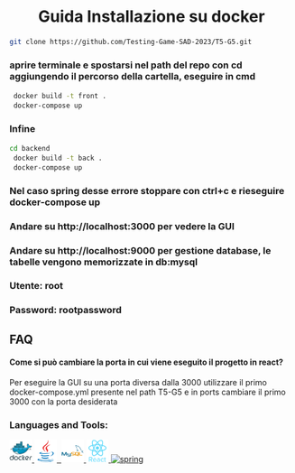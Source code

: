 <h1 align="center"> Guida Installazione su docker</h1>







```bash
git clone https://github.com/Testing-Game-SAD-2023/T5-G5.git
```
### aprire terminale e spostarsi nel path del repo con cd aggiungendo il percorso della cartella, eseguire in cmd
```bash
 docker build -t front .
 docker-compose up
```
### Infine
```bash
cd backend
 docker build -t back .
 docker-compose up
```
 
### Nel caso spring desse errore stoppare con ctrl+c e rieseguire docker-compose up
### Andare su http://localhost:3000 per vedere la GUI
### Andare su http://localhost:9000 per gestione database, le tabelle vengono memorizzate in db:mysql
### Utente: root 
### Password: rootpassword

## FAQ

#### Come si può cambiare la porta in cui viene eseguito il progetto in react? 

Per eseguire la GUI su una porta diversa dalla 3000 utilizzare il primo docker-compose.yml presente nel path T5-G5 e in ports cambiare il primo 3000 con la porta desiderata

<p align="left">
</p>

<h3 align="left">Languages and Tools:</h3>
<p align="left"> <a href="https://www.docker.com/" target="_blank" rel="noreferrer"> <img src="https://raw.githubusercontent.com/devicons/devicon/master/icons/docker/docker-original-wordmark.svg" alt="docker" width="40" height="40"/> </a> <a href="https://www.java.com" target="_blank" rel="noreferrer"> <img src="https://raw.githubusercontent.com/devicons/devicon/master/icons/java/java-original.svg" alt="java" width="40" height="40"/> </a> <a href="https://developer.mozilla.org/en-US/docs/Web/JavaScript" target="_blank" rel="noreferrer"> <img href="https://www.mysql.com/" target="_blank" rel="noreferrer"> <img src="https://raw.githubusercontent.com/devicons/devicon/master/icons/mysql/mysql-original-wordmark.svg" alt="mysql" width="40" height="40"/> </a> <a href="https://reactjs.org/" target="_blank" rel="noreferrer"> <img src="https://raw.githubusercontent.com/devicons/devicon/master/icons/react/react-original-wordmark.svg" alt="react" width="40" height="40"/> </a> <a href="https://spring.io/" target="_blank" rel="noreferrer"> <img src="https://www.vectorlogo.zone/logos/springio/springio-icon.svg" alt="spring" width="40" height="40"/> </a> </p>










